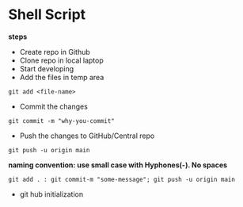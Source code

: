 # Shell Script

**steps**
* Create repo in Github
* Clone repo in local laptop
* Start developing
* Add the files in temp area
```
git add <file-name>
```
* Commit the changes
```
git commit -m "why-you-commit"
```
* Push the changes to GitHub/Central repo
```
git push -u origin main
```

**naming convention: use small case with Hyphones(-). No spaces**

```
git add . : git commit-m "some-message"; git push -u origin main
```

* git hub initialization